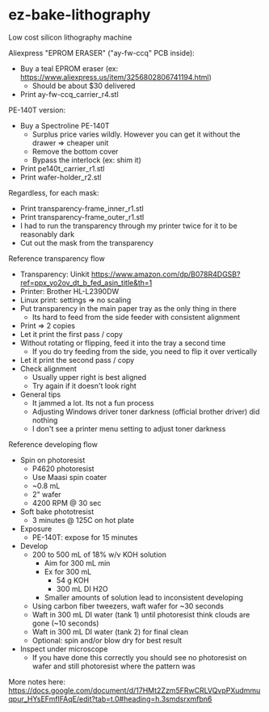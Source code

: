# ez-bake-lithography
Low cost silicon lithography machine

Aliexpress "EPROM ERASER" ("ay-fw-ccq" PCB inside):
  * Buy a teal EPROM eraser (ex: https://www.aliexpress.us/item/3256802806741194.html)
    * Should be about $30 delivered
  * Print ay-fw-ccq_carrier_r4.stl

PE-140T version:
  * Buy a Spectroline PE-140T
    * Surplus price varies wildly. However you can get it without the drawer => cheaper unit
    * Remove the bottom cover
    * Bypass the interlock (ex: shim it)
  * Print pe140t_carrier_r1.stl
  * Print wafer-holder_r2.stl

Regardless, for each mask:
  * Print transparency-frame_inner_r1.stl
  * Print transparency-frame_outer_r1.stl
  * I had to run the transparency through my printer twice for it to be reasonably dark
  * Cut out the mask from the transparency

Reference transparency flow
  * Transparency: Uinkit https://www.amazon.com/dp/B078R4DGSB?ref=ppx_yo2ov_dt_b_fed_asin_title&th=1
  * Printer: Brother HL-L2390DW
  * Linux print: settings => no scaling
  * Put transparency in the main paper tray as the only thing in there
    * Its hard to feed from the side feeder with consistent alignment
  * Print => 2 copies
  * Let it print the first pass / copy
  * Without rotating or flipping, feed it into the tray a second time
    * If you do try feeding from the side, you need to flip it over vertically
  * Let it print the second pass / copy
  * Check alignment
    * Usually upper right is best aligned
    * Try again if it doesn't look right
  * General tips
    * It jammed a lot. Its not a fun process
    * Adjusting Windows driver toner darkness (official brother driver) did nothing
    * I don't see a printer menu setting to adjust toner darkness

Reference developing flow
  * Spin on photoresist
    * P4620 photoresist
    * Use Maasi spin coater
    * ~0.8 mL
    * 2" wafer
    * 4200 RPM @ 30 sec
  * Soft bake phototresist
    * 3 minutes @ 125C on hot plate
  * Exposure
    * PE-140T: expose for 15 minutes
  * Develop
    * 200 to 500 mL of 18% w/v KOH solution
      * Aim for 300 mL min
      * Ex for 300 mL
        * 54 g KOH
        * 300 mL DI H2O
      * Smaller amounts of solution lead to inconsistent developing
    * Using carbon fiber tweezers, waft wafer for ~30 seconds
    * Waft in 300 mL DI water (tank 1) until photoresist think clouds are gone (~10 seconds)
    * Waft in 300 mL DI water (tank 2) for final clean
    * Optional: spin and/or blow dry for best result
  * Inspect under microscope
    * If you have done this correctly you should see no photoresist on wafer and still photoresist where the pattern was

More notes here: https://docs.google.com/document/d/17HMt2Zzm5FRwCRLVQvpPXudmmuqpur_HYsEFmfIFAqE/edit?tab=t.0#heading=h.3smdsrxmfbn6

